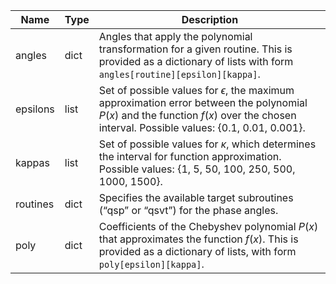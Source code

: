 |Name|Type|Description|
|-|-|-|
|angles|dict|Angles that apply the polynomial transformation for a given routine. This is provided as a dictionary of lists with form `angles[routine][epsilon][kappa]`.|
|epsilons|list|Set of possible values for $\epsilon$, the maximum approximation error between the polynomial $P(x)$ and the function $f(x)$ over the chosen interval. Possible values: {0.1, 0.01, 0.001}.|
|kappas|list|Set of possible values for $\kappa$, which determines the interval for function approximation. Possible values: {1, 5, 50, 100, 250, 500, 1000, 1500}.|
|routines|dict|Specifies the available target subroutines (“qsp” or “qsvt”) for the phase angles.|
|poly|dict|Coefficients of the Chebyshev polynomial $P(x)$ that approximates the function $f(x)$. This is provided as a dictionary of lists, with form `poly[epsilon][kappa]`.|